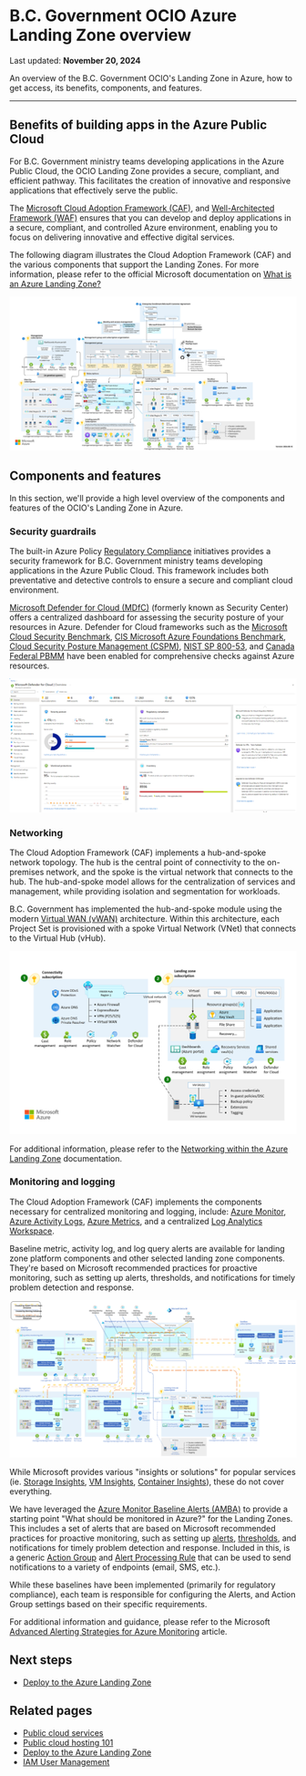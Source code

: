 # B.C. Government OCIO Azure Landing Zone overview

Last updated: **November 20, 2024**

An overview of the B.C. Government OCIO's Landing Zone in Azure, how to get access, its benefits, components, and features.

---

## Benefits of building apps in the Azure Public Cloud

For B.C. Government ministry teams developing applications in the Azure Public Cloud, the OCIO Landing Zone provides a secure, compliant, and efficient pathway. This facilitates the creation of innovative and responsive applications that effectively serve the public.

The [Microsoft Cloud Adoption Framework (CAF)](https://learn.microsoft.com/en-us/azure/cloud-adoption-framework/overview), and [Well-Architected Framework (WAF)](https://learn.microsoft.com/en-us/azure/well-architected/what-is-well-architected-framework) ensures that you can develop and deploy applications in a secure, compliant, and controlled Azure environment, enabling you to focus on delivering innovative and effective digital services.

The following diagram illustrates the Cloud Adoption Framework (CAF) and the various components that support the Landing Zones. For more information, please refer to the official Microsoft documentation on [What is an Azure Landing Zone?](https://learn.microsoft.com/en-us/azure/cloud-adoption-framework/ready/landing-zone/)

[![Microsoft Azure Landing Zone Architecture](../images/azure-landing-zone-architecture-diagram-hub-spoke.svg "Microsoft Azure Landing Zone Architecture")](https://learn.microsoft.com/en-us/azure/cloud-adoption-framework/ready/enterprise-scale/media/azure-landing-zone-architecture-diagram-hub-spoke.svg#lightbox)

## Components and features

In this section, we'll provide a high level overview of the components and features of the OCIO's Landing Zone in Azure.

### Security guardrails

The built-in Azure Policy [Regulatory Compliance](https://learn.microsoft.com/en-us/azure/governance/policy/samples/built-in-initiatives#regulatory-compliance) initiatives provides a security framework for B.C. Government ministry teams developing applications in the Azure Public Cloud. This framework includes both preventative and detective controls to ensure a secure and compliant cloud environment.

[Microsoft Defender for Cloud (MDfC)](https://learn.microsoft.com/en-us/azure/defender-for-cloud/defender-for-cloud-introduction) (formerly known as Security Center) offers a centralized dashboard for assessing the security posture of your resources in Azure. Defender for Cloud frameworks such as the [Microsoft Cloud Security Benchmark](https://learn.microsoft.com/en-us/security/benchmark/azure/overview), [CIS Microsoft Azure Foundations Benchmark](https://learn.microsoft.com/en-us/azure/governance/policy/samples/cis-azure-2-0-0), [Cloud Security Posture Management (CSPM)](https://learn.microsoft.com/en-us/azure/defender-for-cloud/concept-cloud-security-posture-management), [NIST SP 800-53](https://learn.microsoft.com/en-us/azure/governance/policy/samples/nist-sp-800-53-r5), and [Canada Federal PBMM](https://learn.microsoft.com/en-us/azure/governance/policy/samples/canada-federal-pbmm) have been enabled for comprehensive checks against Azure resources.

[![Defender for Cloud Overview](../images/defender-for-cloud-overview.png "Defender for Cloud Overview")](https://learn.microsoft.com/en-us/azure/reusable-content/ce-skilling/azure/media/defender-for-cloud/overview.png#lightbox)

### Networking

The Cloud Adoption Framework (CAF) implements a hub-and-spoke network topology. The hub is the central point of connectivity to the on-premises network, and the spoke is the virtual network that connects to the hub. The hub-and-spoke model allows for the centralization of services and management, while providing isolation and segmentation for workloads.

B.C. Government has implemented the hub-and-spoke module using the modern [Virtual WAN (vWAN)](https://learn.microsoft.com/en-us/azure/virtual-wan/virtual-wan-about) architecture. Within this architecture, each Project Set is provisioned with a spoke Virtual Network (VNet) that connects to the Virtual Hub (vHub).

[![Virtual WAN Network Topology](../images/virtual-wan-topology.png "Virtual WAN Network Topology")](https://learn.microsoft.com/en-us/azure/cloud-adoption-framework/ready/azure-best-practices/media/virtual-wan-topology.png#lightbox)

For additional information, please refer to the [Networking within the Azure Landing Zone](../design-build-deploy/networking.md) documentation.

### Monitoring and logging

The Cloud Adoption Framework (CAF) implements the components necessary for centralized monitoring and logging, include: [Azure Monitor](https://learn.microsoft.com/en-us/azure/azure-monitor/overview), [Azure Activity Logs](https://learn.microsoft.com/en-us/azure/azure-monitor/essentials/activity-log-insights), [Azure Metrics](https://learn.microsoft.com/en-us/azure/azure-monitor/essentials/data-platform-metrics), and a centralized [Log Analytics Workspace](https://learn.microsoft.com/en-us/azure/azure-monitor/logs/log-analytics-workspace-overview).

Baseline metric, activity log, and log query alerts are available for landing zone platform components and other selected landing zone components. They're based on Microsoft recommended practices for proactive monitoring, such as setting up alerts, thresholds, and notifications for timely problem detection and response.

[![Azure Monitor Baseline Alerts](../images/azure-monitor-baseline-alerts-policy-initiative-flow.svg "Azure Monitor Baseline Alerts")](https://learn.microsoft.com/en-us/azure/cloud-adoption-framework/ready/landing-zone/design-area/media/azure-monitor-baseline-alerts-policy-initiative-flow.svg#lightbox)

While Microsoft provides various "insights or solutions" for popular services (ie. [Storage Insights](https://learn.microsoft.com/en-us/azure/storage/common/storage-insights-overview), [VM Insights](https://learn.microsoft.com/en-us/azure/azure-monitor/vm/vminsights-overview), [Container Insights](https://learn.microsoft.com/en-us/azure/azure-monitor/containers/container-insights-overview)), these do not cover everything.

We have leveraged the [Azure Monitor Baseline Alerts (AMBA)](https://azure.github.io/azure-monitor-baseline-alerts/welcome/) to provide a starting point "What should be monitored in Azure?" for the Landing Zones. This includes a set of alerts that are based on Microsoft recommended practices for proactive monitoring, such as setting up [alerts](https://learn.microsoft.com/en-us/azure/azure-monitor/alerts/alerts-overview), [thresholds](https://learn.microsoft.com/en-us/azure/azure-monitor/alerts/alerts-dynamic-thresholds), and notifications for timely problem detection and response. Included in this, is a generic [Action Group](https://learn.microsoft.com/en-us/azure/azure-monitor/alerts/action-groups) and [Alert Processing Rule](https://learn.microsoft.com/en-us/azure/azure-monitor/alerts/alerts-processing-rules?tabs=portal) that can be used to send notifications to a variety of endpoints (email, SMS, etc.).

While these baselines have been implemented (primarily for regulatory compliance), each team is responsible for configuring the Alerts, and Action Group settings based on their specific requirements.

For additional information and guidance, please refer to the Microsoft [Advanced Alerting Strategies for Azure Monitoring](https://techcommunity.microsoft.com/blog/startupsatmicrosoftblog/advanced-alerting-strategies-for-azure-monitoring/4268698) article.

## Next steps

- [Deploy to the Azure Landing Zone](../design-build-deploy/deploy-to-the-azure-landing-zone.md)

## Related pages

- [Public cloud services](https://digital.gov.bc.ca/cloud/services/public)
- [Public cloud hosting 101](https://digital.gov.bc.ca/cloud/services/public/intro/)
- [Deploy to the Azure Landing Zone](../design-build-deploy/deploy-to-the-azure-landing-zone.md)
- [IAM User Management](../design-build-deploy/user-management.md)
